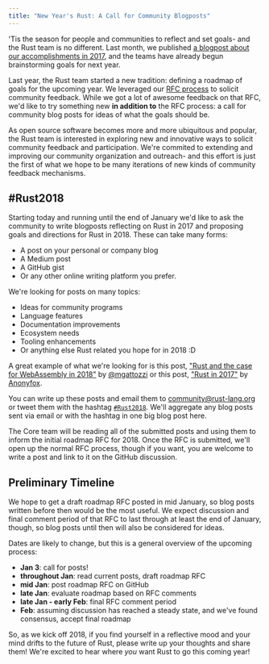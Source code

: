```yaml
---
title: "New Year's Rust: A Call for Community Blogposts"
---
```


'Tis the season for people and communities to reflect and set goals- and the Rust team is
no different. Last month, we published [a blogpost about our accomplishments in 2017],
and the teams have already begun brainstorming goals for next year.

[a blogpost about our accomplishments in 2017]: https://blog.rust-lang.org/2017/12/21/rust-in-2017.html

Last year, the Rust team started a new tradition: defining a roadmap of goals for the 
upcoming year. We leveraged our 
[RFC process](https://github.com/aturon/rfcs/blob/roadmap-2017/text/0000-roadmap-2017.md)
to solicit community feedback. While we got a lot of awesome feedback on that RFC, we'd 
like to try something new **in addition to** the RFC process: a call for community blog posts
for ideas of what the goals should be.

As open source software becomes more and more ubiquitous and popular, the Rust team is
interested in exploring new and innovative ways to solicit community feedback and
participation. We're commited to extending and improving our community organization and
outreach- and this effort is just the first of what we hope to be many iterations of new kinds of
community feedback mechanisms.

## #Rust2018

Starting today and running until the end of January we'd like to ask the community to write
blogposts reflecting on Rust in 2017 and proposing goals and directions for Rust in 2018. 
These can take many forms:

- A post on your personal or company blog
- A Medium post
- A GitHub gist
- Or any other online writing platform you prefer.

We're looking for posts on many topics: 

- Ideas for community programs
- Language features
- Documentation improvements
- Ecosystem needs
- Tooling enhancements
- Or anything else Rust related you hope for in 2018 :D

A great example of what we're looking for is this post, 
["Rust and the case for WebAssembly in 2018"](https://mgattozzi.com/rust-wasm) by 
[@mgattozzi](https://github.com/mgattozzi) or this post, 
["Rust in 2017"](https://medium.com/@Hisako1337/rust-in-2017-8f2b57a67d9b)
by [Anonyfox](https://github.com/Anonyfox).

You can write up these posts and email them to <a href="mailto:community@rust-lang.org">community@rust-lang.org</a>
or tweet them with the hashtag [`#Rust2018`]. We'll aggregate any blog posts sent via email or with the hashtag in one
big blog post here. 

[`#Rust2018`]: https://twitter.com/search?q=%23Rust2018

The Core team will be reading all of the submitted posts and using them to inform the initial
roadmap RFC for 2018. Once the RFC is submitted, we'll open up the normal RFC process, though
if you want, you are welcome to write a post and link to it on the GitHub discussion.


## Preliminary Timeline

We hope to get a draft roadmap RFC posted in mid January, so blog posts written before then
would be the most useful. We expect discussion and final comment period of that RFC to last
through at least the end of January, though, so blog posts until then will also be considered
 for ideas.

Dates are likely to change, but this is a general overview of the upcoming process:

- **Jan 3**: call for posts!
- **throughout Jan**: read current posts, draft roadmap RFC
- **mid Jan**: post roadmap RFC on GitHub
- **late Jan**: evaluate roadmap based on RFC comments
- **late Jan - early Feb**: final RFC comment period
- **Feb**: assuming discussion has reached a steady state, and we've found consensus, accept final roadmap

So, as we kick off 2018, if you find yourself in a reflective mood and your mind drifts to the future of Rust,
please write up your thoughts and share them! We're excited to hear where *you* want Rust to go this coming year!

